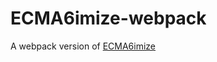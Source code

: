 # ECMA6imize-webpack
A webpack version of [ECMA6imize](https://github.com/therealedsheenan/ECMA6imize)
